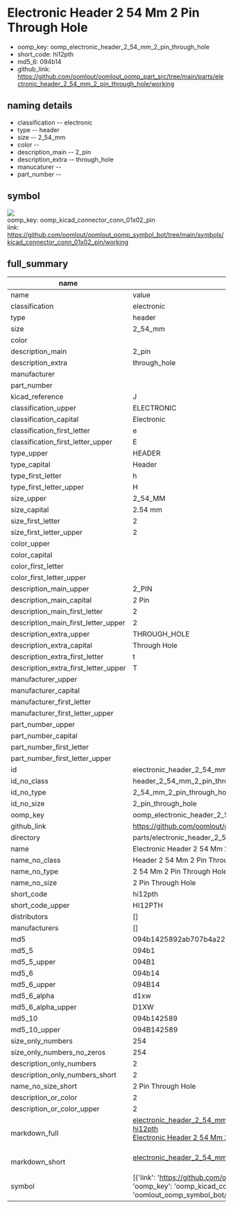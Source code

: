 # Electronic Header 2 54 Mm 2 Pin Through Hole

  
* oomp_key: oomp_electronic_header_2_54_mm_2_pin_through_hole 
* short_code: hi12pth
* md5_6: 094b14  
* github_link: https://github.com/oomlout/oomlout_oomp_part_src/tree/main/parts/electronic_header_2_54_mm_2_pin_through_hole/working  
## naming details
* classification -- electronic
* type -- header
* size -- 2_54_mm
* color -- 
* description_main -- 2_pin
* description_extra -- through_hole
* manucaturer -- 
* part_number -- 



## symbol

![](symbol/{index}/working/working_600.png)  
oomp_key: oomp_kicad_connector_conn_01x02_pin  
link: https://github.com/oomlout/oomlout_oomp_symbol_bot/tree/main/symbols/kicad_connector_conn_01x02_pin/working  


## full_summary
| name | value | 
| --- | --- | 
| name | value | 
| classification | electronic | 
| type | header | 
| size | 2_54_mm | 
| color |  | 
| description_main | 2_pin | 
| description_extra | through_hole | 
| manufacturer |  | 
| part_number |  | 
| kicad_reference | J | 
| classification_upper | ELECTRONIC | 
| classification_capital | Electronic | 
| classification_first_letter | e | 
| classification_first_letter_upper | E | 
| type_upper | HEADER | 
| type_capital | Header | 
| type_first_letter | h | 
| type_first_letter_upper | H | 
| size_upper | 2_54_MM | 
| size_capital | 2.54 mm | 
| size_first_letter | 2 | 
| size_first_letter_upper | 2 | 
| color_upper |  | 
| color_capital |  | 
| color_first_letter |  | 
| color_first_letter_upper |  | 
| description_main_upper | 2_PIN | 
| description_main_capital | 2 Pin | 
| description_main_first_letter | 2 | 
| description_main_first_letter_upper | 2 | 
| description_extra_upper | THROUGH_HOLE | 
| description_extra_capital | Through Hole | 
| description_extra_first_letter | t | 
| description_extra_first_letter_upper | T | 
| manufacturer_upper |  | 
| manufacturer_capital |  | 
| manufacturer_first_letter |  | 
| manufacturer_first_letter_upper |  | 
| part_number_upper |  | 
| part_number_capital |  | 
| part_number_first_letter |  | 
| part_number_first_letter_upper |  | 
| id | electronic_header_2_54_mm_2_pin_through_hole | 
| id_no_class | header_2_54_mm_2_pin_through_hole | 
| id_no_type | 2_54_mm_2_pin_through_hole | 
| id_no_size | 2_pin_through_hole | 
| oomp_key | oomp_electronic_header_2_54_mm_2_pin_through_hole | 
| github_link | https://github.com/oomlout/oomlout_oomp_part_src/tree/main/parts/electronic_header_2_54_mm_2_pin_through_hole/working | 
| directory | parts/electronic_header_2_54_mm_2_pin_through_hole | 
| name | Electronic Header 2 54 Mm 2 Pin Through Hole | 
| name_no_class | Header 2 54 Mm 2 Pin Through Hole | 
| name_no_type | 2 54 Mm 2 Pin Through Hole | 
| name_no_size | 2 Pin Through Hole | 
| short_code | hi12pth | 
| short_code_upper | HI12PTH | 
| distributors | [] | 
| manufacturers | [] | 
| md5 | 094b1425892ab707b4a221b29e2b0ded | 
| md5_5 | 094b1 | 
| md5_5_upper | 094B1 | 
| md5_6 | 094b14 | 
| md5_6_upper | 094B14 | 
| md5_6_alpha | d1xw | 
| md5_6_alpha_upper | D1XW | 
| md5_10 | 094b142589 | 
| md5_10_upper | 094B142589 | 
| size_only_numbers | 254 | 
| size_only_numbers_no_zeros | 254 | 
| description_only_numbers | 2 | 
| description_only_numbers_short | 2 | 
| name_no_size_short | 2 Pin Through Hole | 
| description_or_color | 2 | 
| description_or_color_upper | 2 | 
| markdown_full | [electronic_header_2_54_mm_2_pin_through_hole](https://github.com/oomlout/oomlout_oomp_part_src/tree/main/parts/electronic_header_2_54_mm_2_pin_through_hole/working)<br>[hi12pth](https://github.com/oomlout/oomlout_oomp_part_src/tree/main/parts/electronic_header_2_54_mm_2_pin_through_hole/working)<br>[Electronic Header 2 54 Mm 2 Pin Through Hole](https://github.com/oomlout/oomlout_oomp_part_src/tree/main/parts/electronic_header_2_54_mm_2_pin_through_hole/working)<br><br> | 
| markdown_short | [electronic_header_2_54_mm_2_pin_through_hole](https://github.com/oomlout/oomlout_oomp_part_src/tree/main/parts/electronic_header_2_54_mm_2_pin_through_hole/working)<br><br> | 
| symbol | [{'link': 'https://github.com/oomlout/oomlout_oomp_symbol_bot/tree/main/symbols/kicad_connector_conn_01x02_pin', 'oomp_key': 'oomp_kicad_connector_conn_01x02_pin', 'directory': 'oomlout_oomp_symbol_bot/symbols/kicad_connector_conn_01x02_pin//working/working.kicad_sym', 'index': 0}] | 
